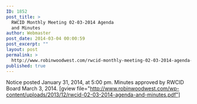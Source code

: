 ```yaml
---
ID: 1852
post_title: >
  RWCID Monthly Meeting 02-03-2014 Agenda
  and Minutes
author: Webmaster
post_date: 2014-03-04 00:00:59
post_excerpt: ""
layout: post
permalink: >
  http://www.robinwoodwest.com/rwcid-monthly-meeting-02-03-2014-agenda-and-minutes/
published: true
---
```

Notice posted January 31, 2014, at 5:00 pm.
Minutes approved by RWCID Board March 3, 2014.
[gview file="http://www.robinwoodwest.com/wp-content/uploads/2013/12/rwcid-02-03-2014-agenda-and-minutes.pdf"]